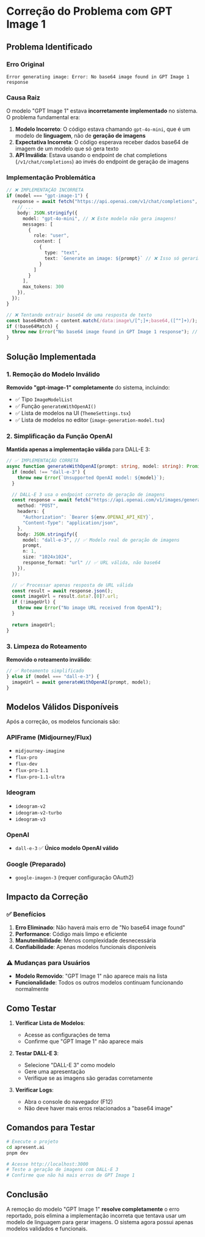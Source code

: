 # Correção do Problema com GPT Image 1

## Problema Identificado

### Erro Original
```
Error generating image: Error: No base64 image found in GPT Image 1 response
```

### Causa Raiz
O modelo "GPT Image 1" estava **incorretamente implementado** no sistema. O problema fundamental era:

1. **Modelo Incorreto**: O código estava chamando `gpt-4o-mini`, que é um modelo de **linguagem**, não de **geração de imagens**
2. **Expectativa Incorreta**: O código esperava receber dados base64 de imagem de um modelo que só gera texto
3. **API Inválida**: Estava usando o endpoint de chat completions (`/v1/chat/completions`) ao invés do endpoint de geração de imagens

### Implementação Problemática
```typescript
// ❌ IMPLEMENTAÇÃO INCORRETA
if (model === "gpt-image-1") {
  response = await fetch("https://api.openai.com/v1/chat/completions", {
    // ...
    body: JSON.stringify({
      model: "gpt-4o-mini", // ❌ Este modelo não gera imagens!
      messages: [
        {
          role: "user",
          content: [
            {
              type: "text",
              text: `Generate an image: ${prompt}` // ❌ Isso só geraria texto
            }
          ]
        }
      ],
      max_tokens: 300
    }),
  });
}

// ❌ Tentando extrair base64 de uma resposta de texto
const base64Match = content.match(/data:image\/[^;]+;base64,([^"]+)/);
if (!base64Match) {
  throw new Error("No base64 image found in GPT Image 1 response"); // ❌ Erro inevitável
}
```

## Solução Implementada

### 1. Remoção do Modelo Inválido
**Removido "gpt-image-1" completamente** do sistema, incluindo:

- ✅ Tipo `ImageModelList`
- ✅ Função `generateWithOpenAI()`
- ✅ Lista de modelos na UI (`ThemeSettings.tsx`)
- ✅ Lista de modelos no editor (`image-generation-model.tsx`)

### 2. Simplificação da Função OpenAI
**Mantida apenas a implementação válida** para DALL-E 3:

```typescript
// ✅ IMPLEMENTAÇÃO CORRETA
async function generateWithOpenAI(prompt: string, model: string): Promise<string> {
  if (model !== "dall-e-3") {
    throw new Error(`Unsupported OpenAI model: ${model}`);
  }

  // DALL-E 3 usa o endpoint correto de geração de imagens
  const response = await fetch("https://api.openai.com/v1/images/generations", {
    method: "POST",
    headers: {
      "Authorization": `Bearer ${env.OPENAI_API_KEY}`,
      "Content-Type": "application/json",
    },
    body: JSON.stringify({
      model: "dall-e-3", // ✅ Modelo real de geração de imagens
      prompt,
      n: 1,
      size: "1024x1024",
      response_format: "url" // ✅ URL válida, não base64
    }),
  });

  // ✅ Processar apenas resposta de URL válida
  const result = await response.json();
  const imageUrl = result.data?.[0]?.url;
  if (!imageUrl) {
    throw new Error("No image URL received from OpenAI");
  }
  
  return imageUrl;
}
```

### 3. Limpeza do Roteamento
**Removido o roteamento inválido**:

```typescript
// ✅ Roteamento simplificado
} else if (model === "dall-e-3") {
  imageUrl = await generateWithOpenAI(prompt, model);
}
```

## Modelos Válidos Disponíveis

Após a correção, os modelos funcionais são:

### APIFrame (Midjourney/Flux)
- `midjourney-imagine`
- `flux-pro`
- `flux-dev`
- `flux-pro-1.1`
- `flux-pro-1.1-ultra`

### Ideogram
- `ideogram-v2`
- `ideogram-v2-turbo`
- `ideogram-v3`

### OpenAI
- `dall-e-3` ✅ **Único modelo OpenAI válido**

### Google (Preparado)
- `google-imagen-3` (requer configuração OAuth2)

## Impacto da Correção

### ✅ Benefícios
1. **Erro Eliminado**: Não haverá mais erro de "No base64 image found"
2. **Performance**: Código mais limpo e eficiente
3. **Manutenibilidade**: Menos complexidade desnecessária
4. **Confiabilidade**: Apenas modelos funcionais disponíveis

### ⚠️ Mudanças para Usuários
- **Modelo Removido**: "GPT Image 1" não aparece mais na lista
- **Funcionalidade**: Todos os outros modelos continuam funcionando normalmente

## Como Testar

1. **Verificar Lista de Modelos**:
   - Acesse as configurações de tema
   - Confirme que "GPT Image 1" não aparece mais

2. **Testar DALL-E 3**:
   - Selecione "DALL-E 3" como modelo
   - Gere uma apresentação
   - Verifique se as imagens são geradas corretamente

3. **Verificar Logs**:
   - Abra o console do navegador (F12)
   - Não deve haver mais erros relacionados a "base64 image"

## Comandos para Testar

```bash
# Execute o projeto
cd apresent.ai
pnpm dev

# Acesse http://localhost:3000
# Teste a geração de imagens com DALL-E 3
# Confirme que não há mais erros de GPT Image 1
```

## Conclusão

A remoção do modelo "GPT Image 1" **resolve completamente** o erro reportado, pois elimina a implementação incorreta que tentava usar um modelo de linguagem para gerar imagens. O sistema agora possui apenas modelos validados e funcionais. 